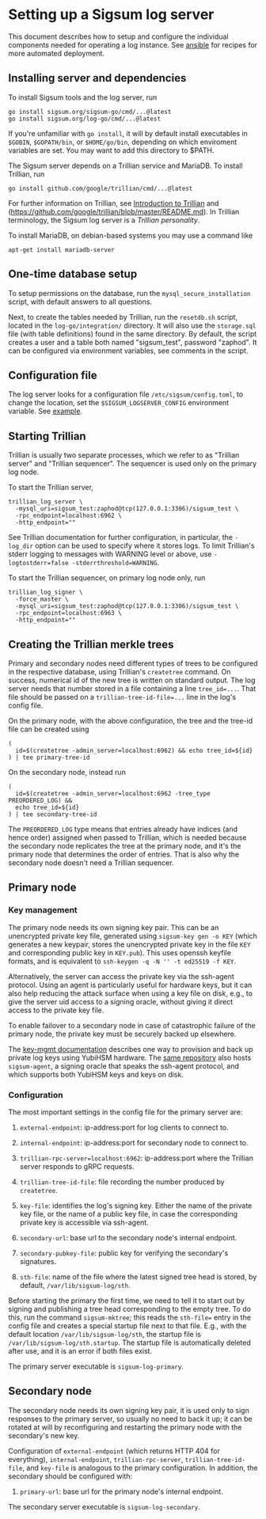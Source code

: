 # Setting up a Sigsum log server

This document describes how to setup and configure the individual
components needed for operating a log instance. See
[ansible](https://git.glasklar.is/sigsum/admin/ansible) for recipes
for more automated deployment.

## Installing server and dependencies

To install Sigsum tools and the log server, run

```
go install sigsum.org/sigsum-go/cmd/...@latest
go install sigsum.org/log-go/cmd/...@latest
```

If you're unfamiliar with `go install`, it will by default install
executables in `$GOBIN`, `$GOPATH/bin`, or `$HOME/go/bin`, depending
on which enviroment variables are set. You may want to add this
directory to $PATH.

The Sigsum server depends on a Trillian service and MariaDB. To install
Trillian, run

```
go install github.com/google/trillian/cmd/...@latest
```
For further information on Trillian, see [Introduction to
Trillian](https://www.rgdd.se/post/observations-from-a-trillian-play-date/)
and (https://github.com/google/trillian/blob/master/README.md). In
Trillian terminology, the Sigsum log server is a _Trillian
personality_.

To install MariaDB, on debian-based systems you may use a command like
```
apt-get install mariadb-server
```

## One-time database setup

To setup permissions on the database, run the
`mysql_secure_installation` script, with default answers to all
questions.

Next, to create the tables needed by Trillian, run the `resetdb.sh`
script, located in the `log-go/integration/` directory. It will also
use the `storage.sql` file (with table definitions) found in the same
directory. By default, the script creates a user and a table both
named "sigsum_test", password "zaphod". It can be configured via
environment variables, see comments in the script.

## Configuration file

The log server looks for a configuration file
`/etc/sigsum/config.toml`, to change the location, set the
`$SIGSUM_LOGSERVER_CONFIG` environment variable. See
[example](./config.toml.example).

## Starting Trillian

Trillian is usually two separate processes, which we refer to as
"Trillian server" and "Trillian sequencer". The sequencer is used only
on the primary log node.

To start the Trillian server,
```
trillian_log_server \
  -mysql_uri=sigsum_test:zaphod@tcp(127.0.0.1:3306)/sigsum_test \
  -rpc_endpoint=localhost:6962 \
  -http_endpoint=""
```

See Trillian documentation for further configuration, in particular,
the `-log_dir` option can be used to specify where it stores logs.  To
limit Trillian's stderr logging to messages with WARNING level or
above, use `-logtostderr=false -stderrthreshold=WARNING`.

To start the Trillian sequencer, on primary log node only, run
```
trillian_log_signer \
  -force_master \
  -mysql_uri=sigsum_test:zaphod@tcp(127.0.0.1:3306)/sigsum_test \
  -rpc_endpoint=localhost:6963 \
  -http_endpoint=""
```

## Creating the Trillian merkle trees

Primary and secondary nodes need different types of trees to be
configured in the respective database, using Trillian's `createtree`
command. On success, numerical id of the new tree is written on
standard output. The log server needs that number stored in a file
containing a line `tree_id=...`. That file should be passed on a
`trillian-tree-id-file=...` line in the log's config file.

On the primary node, with the above configuration, the tree and the tree-id
file can be created using
```
(
  id=$(createtree -admin_server=localhost:6962) && echo tree_id=${id}
) | tee primary-tree-id
```
On the secondary node, instead run
```
(
  id=$(createtree -admin_server=localhost:6962 -tree_type PREORDERED_LOG) &&
  echo tree_id=${id}
) | tee secondary-tree-id
```
The `PREORDERED_LOG` type means that entries already have indices (and
hence order) assigned when passed to Trillian, which is needed because
the secondary node replicates the tree at the primary node, and it's
the primary node that determines the order of entries. That is also why
the secondary node doesn't need a Trillian sequencer.

## Primary node

### Key management

The primary node needs its own signing key pair. This can be an
unencrypted private key file, generated using `sigsum-key gen -o KEY`
(which generates a new keypair, stores the unencrypted private key in
the file `KEY` and corresponding public key in `KEY.pub`). This uses
openssh keyfile formats, and is equivalent to `ssh-keygen -q -N '' -t
ed25519 -f KEY`.

Alternatively, the server can access the private key via the ssh-agent
protocol. Using an agent is particularly useful for hardware keys, but
it can also help reducing the attack surface when using a key file on
disk, e.g., to give the server uid access to a signing oracle, without
giving it direct access to the private key file.

To enable failover to a secondary node in case of catastrophic failure
of the primary node, the private key must be securely backed up
elsewhere.

The [key-mgmt
documentation](https://git.glasklar.is/sigsum/core/key-mgmt/-/blob/main/docs/key-management.md)
describes one way to provision and back up private log keys using
YubiHSM hardware. The [same
repository](https://git.glasklar.is/sigsum/core/key-mgmt) also hosts
`sigsum-agent`, a signing oracle that speaks the ssh-agent protocol,
and which supports both YubiHSM keys and keys on disk.

### Configuration

The most important settings in the config file for the primary server
are:

1. `external-endpoint`: ip-address:port for log clients to connect to.

2. `internal-endpoint`: ip-address:port for secondary node to connect
   to.

3. `trillian-rpc-server=localhost:6962`: ip-address:port where the Trillian
   server responds to gRPC requests.

4. `trillian-tree-id-file`: file recording the number produced by `createtree`.

5. `key-file`: identifies the log's signing key. Either the name of the
   private key file, or the name of a public key file, in case
   the corresponding private key is accessible via ssh-agent.

6. `secondary-url`: base url to the secondary node's internal
   endpoint.

7. `secondary-pubkey-file`: public key for verifying the secondary's
   signatures.

8. `sth-file`: name of the file where the latest signed tree head is
   stored, by default, `/var/lib/sigsum-log/sth`.

Before starting the primary the first time, we need to tell it to
start out by signing and publishing a tree head corresponding to the
empty tree. To do this, run the command `sigsum-mktree`; this reads
the `sth-file=` entry in the config file and creates a special startup
file next to that file. E.g., with the default location
`/var/lib/sigsum-log/sth`, the startup file is
`/var/lib/sigsum-log/sth.startup`. The startup file is automatically
deleted after use, and it is an error if both files exist.

The primary server executable is `sigsum-log-primary`.

## Secondary node

The secondary node needs its own signing key pair, it is used only to sign
responses to the primary server, so usually no need to back it up; it
can be rotated at will by reconfiguring and restarting the primary
node with the secondary's new key.

Configuration of `external-endpoint` (which returns HTTP 404 for
everything), `internal-endpoint`, `trillian-rpc-server`,
`trillian-tree-id-file`, and `key-file` is analogous to the primary
configuration. In addition, the secondary should be configured with:

1. `primary-url`: base url for the primary node's internal endpoint.

The secondary server executable is `sigsum-log-secondary`.
